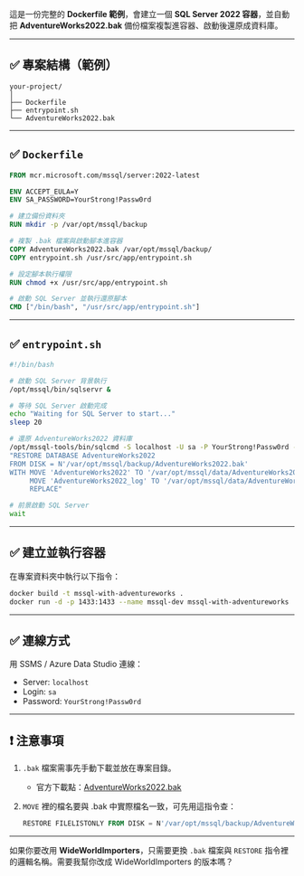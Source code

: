 這是一份完整的 **Dockerfile 範例**，會建立一個 **SQL Server 2022 容器**，並自動把 **AdventureWorks2022.bak** 備份檔案複製進容器、啟動後還原成資料庫。

---

## ✅ 專案結構（範例）

```
your-project/
│
├── Dockerfile
├── entrypoint.sh
└── AdventureWorks2022.bak
```

---

## ✅ `Dockerfile`

```Dockerfile
FROM mcr.microsoft.com/mssql/server:2022-latest

ENV ACCEPT_EULA=Y
ENV SA_PASSWORD=YourStrong!Passw0rd

# 建立備份資料夾
RUN mkdir -p /var/opt/mssql/backup

# 複製 .bak 檔案與啟動腳本進容器
COPY AdventureWorks2022.bak /var/opt/mssql/backup/
COPY entrypoint.sh /usr/src/app/entrypoint.sh

# 設定腳本執行權限
RUN chmod +x /usr/src/app/entrypoint.sh

# 啟動 SQL Server 並執行還原腳本
CMD ["/bin/bash", "/usr/src/app/entrypoint.sh"]
```

---

## ✅ `entrypoint.sh`

```bash
#!/bin/bash

# 啟動 SQL Server 背景執行
/opt/mssql/bin/sqlservr &

# 等待 SQL Server 啟動完成
echo "Waiting for SQL Server to start..."
sleep 20

# 還原 AdventureWorks2022 資料庫
/opt/mssql-tools/bin/sqlcmd -S localhost -U sa -P YourStrong!Passw0rd -Q \
"RESTORE DATABASE AdventureWorks2022
FROM DISK = N'/var/opt/mssql/backup/AdventureWorks2022.bak'
WITH MOVE 'AdventureWorks2022' TO '/var/opt/mssql/data/AdventureWorks2022.mdf',
     MOVE 'AdventureWorks2022_log' TO '/var/opt/mssql/data/AdventureWorks2022_log.ldf',
     REPLACE"

# 前景啟動 SQL Server
wait
```

---

## ✅ 建立並執行容器

在專案資料夾中執行以下指令：

```bash
docker build -t mssql-with-adventureworks .
docker run -d -p 1433:1433 --name mssql-dev mssql-with-adventureworks
```

---

## ✅ 連線方式

用 SSMS / Azure Data Studio 連線：

* Server: `localhost`
* Login: `sa`
* Password: `YourStrong!Passw0rd`

---

## ❗ 注意事項

1. `.bak` 檔案需事先手動下載並放在專案目錄。

   * 官方下載點：[AdventureWorks2022.bak](https://github.com/Microsoft/sql-server-samples/releases/tag/adventureworks)
2. `MOVE` 裡的檔名要與 .bak 中實際檔名一致，可先用這指令查：

   ```sql
   RESTORE FILELISTONLY FROM DISK = N'/var/opt/mssql/backup/AdventureWorks2022.bak'
   ```

---

如果你要改用 **WideWorldImporters**，只需要更換 `.bak` 檔案與 `RESTORE` 指令裡的邏輯名稱。需要我幫你改成 WideWorldImporters 的版本嗎？
